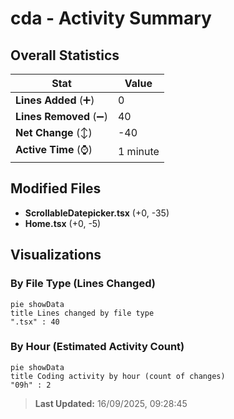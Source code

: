 # cda - Activity Summary 

## Overall Statistics

| Stat                   | Value                                                             |
| ---------------------- | ----------------------------------------------------------------- |
| **Lines Added** (➕)   | 0                                          |
| **Lines Removed** (➖) | 40                                        |
| **Net Change** (↕)    | -40                |
| **Active Time** (⌚)   | 1 minute |


## Modified Files
- **ScrollableDatepicker.tsx** (+0, -35)
- **Home.tsx** (+0, -5)

## Visualizations

### By File Type (Lines Changed)

```mermaid
pie showData
title Lines changed by file type
".tsx" : 40
```

### By Hour (Estimated Activity Count)

```mermaid
pie showData
title Coding activity by hour (count of changes)
"09h" : 2
```


> **Last Updated:** 16/09/2025, 09:28:45